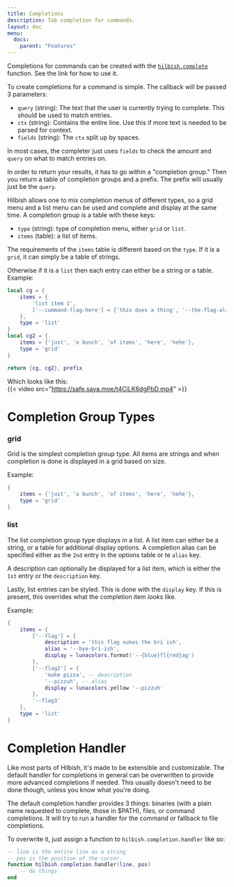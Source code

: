 ```yaml
---
title: Completions
description: Tab completion for commands.
layout: doc
menu: 
  docs:
    parent: "Features"
---
```


Completions for commands can be created with the [`hilbish.complete`](../api/hilbish#complete)
function. See the link for how to use it.

To create completions for a command is simple.
The callback will be passed 3 parameters:
- `query` (string): The text that the user is currently trying to complete.
This should be used to match entries.
- `ctx` (string): Contains the entire line. Use this if
more text is needed to be parsed for context.
- `fields` (string): The `ctx` split up by spaces.

In most cases, the completer just uses `fields` to check the amount
and `query` on what to match entries on.

In order to return your results, it has to go within a "completion group."
Then you return a table of completion groups and a prefix. The prefix will
usually just be the `query`.

Hilbish allows one to mix completion menus of different types, so
a grid menu and a list menu can be used and complete and display at the same time.
A completion group is a table with these keys:
- `type` (string): type of completion menu, either `grid` or `list`.
- `items` (table): a list of items. 

The requirements of the `items` table is different based on the
`type`. If it is a `grid`, it can simply be a table of strings.

Otherwise if it is a `list` then each entry can
either be a string or a table.
Example:
```lua
local cg = {
	items = {
		'list item 1',
		['--command-flag-here'] = {'this does a thing', '--the-flag-alias'}
	},
	type = 'list'
}
local cg2 = {
	items = {'just', 'a bunch', 'of items', 'here', 'hehe'},
	type = 'grid'
}

return {cg, cg2}, prefix
```

Which looks like this:  
{{< video src="https://safe.saya.moe/t4CiLK6dgPbD.mp4" >}}

# Completion Group Types
### grid
Grid is the simplest completion group type. All items are strings and when
completion is done is displayed in a grid based on size.

Example:
```lua
{
	items = {'just', 'a bunch', 'of items', 'here', 'hehe'},
	type = 'grid'
}
```

### list
The list completion group type displays in a list. A list item can either be a string, or a table for additional display options.
A completion alias can be specified either as the `2nd` entry in the options table
or te `alias` key.

A description can optionally be displayed for a list item, which is either the `1st`
entry or the `description` key.

Lastly, list entries can be styled. This is done with the `display` key. If this is present, this
overrides what the completion item *looks* like.

Example:
```lua
{
	items = {
		['--flag'] = {
			description = 'this flag nukes the bri ish',
			alias = '--bye-bri-ish',
			display = lunacolors.format('--{blue}fl{red}ag')
		},
		['--flag2'] = {
			'make pizza', -- description
			'--pizzuh', -- alias
			display = lunacolors.yellow '--pizzuh'
		},
		'--flag3'
	},
	type = 'list'
}
```

# Completion Handler
Like most parts of Hilbish, it's made to be extensible and
customizable. The default handler for completions in general can
be overwritten to provide more advanced completions if needed.
This usually doesn't need to be done though, unless you know
what you're doing.

The default completion handler provides 3 things:
binaries (with a plain name requested to complete, those in
$PATH), files, or command completions. It will try to run a handler
for the  command or fallback to file completions.

To overwrite it, just assign a function to `hilbish.completion.handler` like so:
```lua
-- line is the entire line as a string
-- pos is the position of the cursor.
function hilbish.completion.handler(line, pos)
	-- do things
end
```
